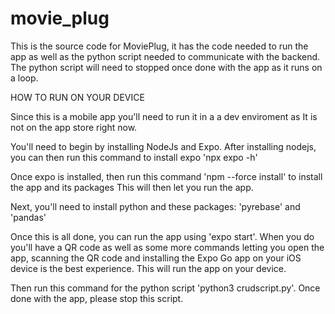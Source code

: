 # movie_plug

This is the source code for MoviePlug, it has the code needed to run the app
as well as the python script needed to communicate with the backend. 
The python script will need to stopped once done with the app as it runs 
on a loop. 

HOW TO RUN ON YOUR DEVICE

Since this is a mobile app you'll need to run it in a a dev enviroment
as It is not on the app store right now. 

You'll need to begin by installing NodeJs and Expo. 
After installing nodejs, you can then run this command to 
install expo 'npx expo -h'

Once expo is installed, then run this command 'npm --force install' 
to install the app and its packages
This will then let you run the app.

Next, you'll need to install python and these packages:
'pyrebase' and 'pandas'

Once this is all done, you can run the app using 'expo start'.
When you do you'll have a QR code as well as some more commands letting you
open the app, scanning the QR code and installing the Expo Go app on your
iOS device is the best experience. This will run the app on your device.

Then run this command for the python script 'python3 crudscript.py'. Once done
with the app, please stop this script. 
